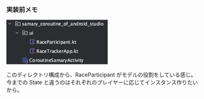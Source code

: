 ### 実装前メモ
![img.png](img.png)

このディレクトリ構成から、RaceParticipant がモデルの役割をしている感じ。
今までの State と違うのはそれぞれのプレイヤーに応じてインスタンス作りたいから。